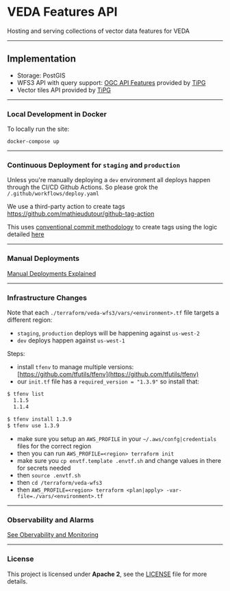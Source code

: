 # VEDA Features API

Hosting and serving collections of vector data features for VEDA

---

## Implementation

* Storage: PostGIS
* WFS3 API with query support: [OGC API Features](https://ogcapi.ogc.org/features/) provided by [TiPG](https://github.com/developmentseed/tipg)
* Vector tiles API provided by [TiPG](https://github.com/developmentseed/tipg)

---

### Local Development in Docker

To locally run the site:

`docker-compose up`

---

### Continuous Deployment for `staging` and `production`

Unless you're manually deploying a `dev` environment all deploys happen through the CI/CD Github Actions. So please
grok the `/.github/workflows/deploy.yaml`

We use a third-party action to create tags https://github.com/mathieudutour/github-tag-action

This uses [conventional commit methodology](https://www.conventionalcommits.org/en/v1.0.0/) to create tags using the logic detailed [here](https://github.com/mathieudutour/github-tag-action#bumping)

---

### Manual Deployments 

[Manual Deployments Explained](./docs/DEPLOYDETAILED.md)

--- 

### Infrastructure Changes 

Note that each `./terraform/veda-wfs3/vars/<environment>.tf` file targets a different region:
* `staging`, `production` deploys will be happening against `us-west-2`
* `dev` deploys happen against `us-west-1`

Steps:

* install `tfenv` to manage multiple versions: [https://github.com/tfutils/tfenv](https://github.com/tfutils/tfenv)
* our `init.tf` file has a `required_version = "1.3.9"` so install that:

```bash
$ tfenv list
  1.1.5
  1.1.4
  
$ tfenv install 1.3.9
$ tfenv use 1.3.9
```
* make sure you setup an `AWS_PROFILE` in your `~/.aws/confg|credentials` files for the correct region
* then you can run `AWS_PROFILE=<region> terraform init`
* make sure you `cp envtf.template .envtf.sh` and change values in there for secrets needed
* then `source .envtf.sh`
* then `cd /terraform/veda-wfs3`
* then `AWS_PROFILE=<region> terraform <plan|apply> -var-file=./vars/<environment>.tf`

---

### Observability and Alarms

[See Obervability and Monitoring](./docs/OBSERVABILITY.md)

---

### License
This project is licensed under **Apache 2**, see the [LICENSE](LICENSE) file for more details.

